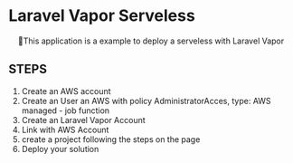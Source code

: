 # Laravel Vapor Serveless

<p align="center">🚀This application is a example to deploy a serveless with Laravel Vapor </p>


## STEPS

1. Create an AWS account
2. Create an User an AWS with policy AdministratorAcces, type: AWS managed - job function
3. Create an Laravel Vapor Account
4. Link with AWS Account
5. create a project following the steps on the page
6. Deploy your solution

